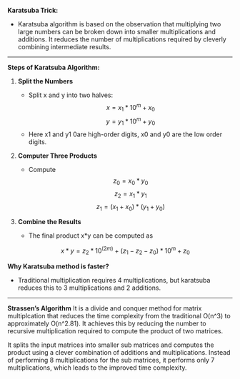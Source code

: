 **Karatsuba Trick:**
- Karatsuba algorithm is based on the observation that multiplying two large numbers can be broken down into smaller multiplications and additions. It reduces the number of multiplications required by cleverly combining intermediate results.
---
**Steps of Karatsuba Algorithm:**
1. **Split the Numbers**
	- Split x and y into two halves:$$x=x_1*10^m+x_0$$$$y=y_1*10^m+y_0$$
	- Here x1 and y1 0are high-order digits, x0 and y0 are the low order digits.
2. **Computer Three Products**
	- Compute $$z_0=x_0*y_0$$ $$z_2=x_1*y_1$$ $$z_1=(x_1+x_0)*(y_1+y_0)$$
3. **Combine the Results**
	- The final product x*y can be computed as 
	
	 $$x*y=z_2*10^(2m)+(z_1-z_2-z_0)*10^m+z_0$$
	 
**Why Karatsuba method is faster?**
- Traditional multiplication requires 4 multiplications, but karatsuba reduces this to 3 multiplications and 2 additions.
---
**Strassen’s Algorithm**
It is a divide and conquer method for matrix multiplcation that reduces the time complexity from the traditional O(n^3) to approximately O(n^2.81). It achieves this by reducing the number to recursive multiplication required to compute the product of two matrices.

It splits the input matrices into smaller sub matrices and computes the product using a clever combination of additions and multiplications. Instead of performing 8 multiplications for the sub matrices, it performs only 7 multiplications, which leads to the improved time complexity.